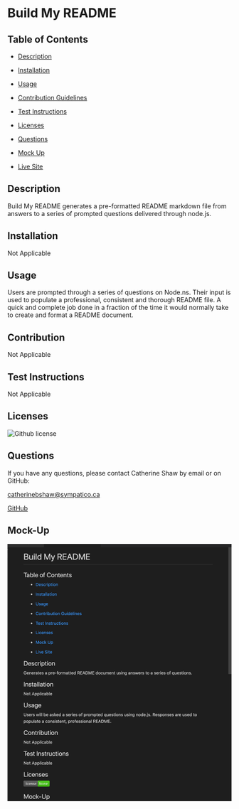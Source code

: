 # Build My README

## Table of Contents

* [Description](#Description)

* [Installation](#Installation)

* [Usage](#Usage)

* [Contribution Guidelines](#Contributing)

* [Test Instructions](#testing)

* [Licenses](#licenses)

* [Questions](#Questions)

* [Mock Up](#Mock-Up)

* [Live Site](#Live-Site)

## Description

Build My README generates a pre-formatted README markdown file from answers to a series of prompted questions delivered through node.js.

## Installation

Not Applicable

## Usage

Users are prompted through a series of questions on Node.ns. Their input is used to populate a professional, consistent and thorough README file. A quick and complete job done in a fraction of the time it would normally take to create and format a README document. 

## Contribution

Not Applicable 

## Test Instructions

Not Applicable

## Licenses 
![Github license](https://img.shields.io/badge/license-MIT-brightgreen.svg)


## Questions

If you have any questions, please contact Catherine Shaw by email or on GitHub: 

[catherinebshaw@sympatico.ca](mailto:catherinebshaw@sympatico.ca) 

[GitHub](https://github.com/undefined)

## Mock-Up 

![Mock Up](assets/screen-shot.png)

